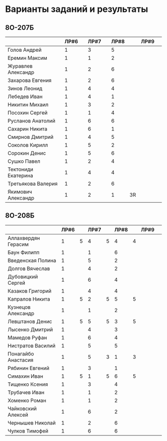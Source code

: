 # Варианты заданий и результаты

## 8О-207Б
|                     | ЛР#6 |   | ЛР#7 |   | ЛР#8 |   | ЛР#9 |   |
|---------------------|------|---|------|---|------|---|------|---|
| Голов Андрей        | 1    |   |  3   |   |  5   |   |      |   |
| Еремин Максим       | 1    |   |  1   |   |  2   |   |      |   |
| Журавлев Александр  | 1    |   |  2   |   |  6   |   |      |   |
| Захарова Евгения    | 1    |   |  2   |   |  6   |   |      |   |
| Зинов  Леонид       | 1    |   |  4   |   |  4   |   |      |   |
| Лебедев Иван        | 1    |   |  4   |   |  1   |   |      |   |
| Никитин Михаил      | 1    |   |  3   |   |  2   |   |      |   |
| Посохин Сергей      | 1    |   |  1   |   |  4   |   |      |   |
| Русланов Анатолий   | 1    |   |  6   |   |  6   |   |      |   |
| Сахарин Никита      | 1    |   |  6   |   |  1   |   |      |   |
| Смирнов Дмитрий     | 1    |   |  4   |   |  5   |   |      |   |
| Соколов Кирилл      | 1    |   |  5   |   |  2   |   |      |   |
| Сорокин Денис       | 1    |   |  5   |   |  6   |   |      |   |
| Сушко Павел         | 1    |   |  2   |   |  4   |   |      |   |
| Тектониди Екатерина | 1    |   |  4   |   |  4   |   |      |   |
| Третьякова Валерия  | 1    |   |  2   |   |  6   |   |      |   |
| Якимович Александр  | 1    |   |  2   |   |  1   | 3R|      |   |

## 8О-208Б
|                     | ЛР#6 |   | ЛР#7 |   | ЛР#8 |   | ЛР#9 |   |
|---------------------|------|---|------|---|------|---|------|---|
| Аллахвердян Герасим | 1    | 5 |  4   | 5 |  4   | 4 |      |   |
| Баун Филипп         | 1    |   |  1   |   |  6   |   |      |   |
| Введенская Полина   | 1    |   |  5   |   |  2   |   |      |   |
| Долгов Вячеслав     | 1    |   |  4   |   |  2   |   |      |   |
| Дубовицкий Сергей   | 1    |   |  6   |   |  4   |   |      |   |
| Казаков Григорий    | 1    |   |  4   |   |  4   |   |      |   |
| Капралов Никита     | 1    | 5 |  2   | 5 |  5   | 5 |      |   |
| Кузнецов Александр  | 1    |   |  1   |   |  2   |   |      |   |
| Левштанов Денис     | 1    | 5 |  5   | 5 |  3   | 5 |      |   |
| Лысенко Дмитрий     | 1    |   |  4   |   |  3   |   |      |   |
| Мамедов Руфан       | 1    |   |  6   |   |  4   |   |      |   |
| Нистратов Василий   | 1    |   |  5   |   |  5   |   |      |   |
| Понагайбо Анастасия | 1    |   |  5   | 3 |  1   | 3 |      |   |
| Рябинин Евгений     | 1    |   |  3   |   |  1   |   |      |   |
| Симахин Иван        | 1    | 5 |  1   | 5 |  6   | 5 |      |   |
| Тищенко Ксения      | 1    |   |  3   |   |  4   |   |      |   |
| Трубачев Иван       | 1    |   |  1   |   |  2   |   |      |   |
| Хоменко Роман       | 1    |   |  1   |   |  2   |   |      |   |
| Чайковский Алексей  | 1    |   |  6   |   |  2   |   |      |   |
| Чернышев Николай    | 1    |   |  2   |   |  6   |   |      |   |
| Чулков Тимофей      | 1    |   |  6   |   |  6   |   |      |   |
